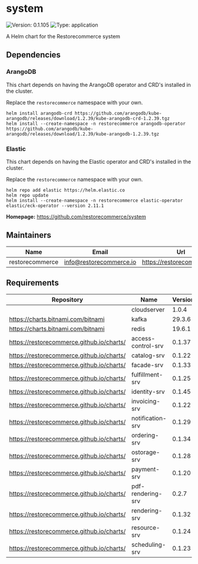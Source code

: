 # system

![Version: 0.1.105](https://img.shields.io/badge/Version-0.1.105-informational?style=flat-square) ![Type: application](https://img.shields.io/badge/Type-application-informational?style=flat-square)

A Helm chart for the Restorecommerce system

## Dependencies

### ArangoDB

This chart depends on having the ArangoDB operator and CRD's installed in the cluster.

Replace the `restorecommerce` namespace with your own.

```shell
helm install arangodb-crd https://github.com/arangodb/kube-arangodb/releases/download/1.2.39/kube-arangodb-crd-1.2.39.tgz
helm install --create-namespace -n restorecommerce arangodb-operator https://github.com/arangodb/kube-arangodb/releases/download/1.2.39/kube-arangodb-1.2.39.tgz
```

### Elastic

This chart depends on having the Elastic operator and CRD's installed in the cluster.

Replace the `restorecommerce` namespace with your own.

```shell
helm repo add elastic https://helm.elastic.co
helm repo update
helm install --create-namespace -n restorecommerce elastic-operator elastic/eck-operator --version 2.11.1
```

**Homepage:** <https://github.com/restorecommerce/system>

## Maintainers

| Name | Email | Url |
| ---- | ------ | --- |
| restorecommerce | <info@restorecommerce.io> | <https://restorecommerce.io/> |

## Requirements

| Repository | Name | Version |
|------------|------|---------|
|  | cloudserver | 1.0.4 |
| https://charts.bitnami.com/bitnami | kafka | 29.3.6 |
| https://charts.bitnami.com/bitnami | redis | 19.6.1 |
| https://restorecommerce.github.io/charts/ | access-control-srv | 0.1.37 |
| https://restorecommerce.github.io/charts/ | catalog-srv | 0.1.22 |
| https://restorecommerce.github.io/charts/ | facade-srv | 0.1.33 |
| https://restorecommerce.github.io/charts/ | fulfillment-srv | 0.1.25 |
| https://restorecommerce.github.io/charts/ | identity-srv | 0.1.45 |
| https://restorecommerce.github.io/charts/ | invoicing-srv | 0.1.22 |
| https://restorecommerce.github.io/charts/ | notification-srv | 0.1.29 |
| https://restorecommerce.github.io/charts/ | ordering-srv | 0.1.34 |
| https://restorecommerce.github.io/charts/ | ostorage-srv | 0.1.28 |
| https://restorecommerce.github.io/charts/ | payment-srv | 0.1.20 |
| https://restorecommerce.github.io/charts/ | pdf-rendering-srv | 0.2.7 |
| https://restorecommerce.github.io/charts/ | rendering-srv | 0.1.32 |
| https://restorecommerce.github.io/charts/ | resource-srv | 0.1.24 |
| https://restorecommerce.github.io/charts/ | scheduling-srv | 0.1.23 |

